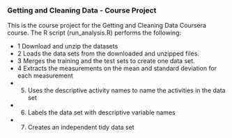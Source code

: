 ### Getting and Cleaning Data - Course Project

This is the course project for the Getting and Cleaning Data Coursera course. The R script (run_analysis.R) performs the following:

* 1 Download and unzip the datasets
* 2 Loads the data sets from the downloaded and unzipped files.
* 3 Merges the training and the test sets to create one data set.
* 4 Extracts the measurements on the mean and standard deviation for each measurement
* 5. Uses the descriptive activity names to name the activities in the data set
* 6. Labels the data set with descriptive variable names
* 7. Creates an independent tidy data set



